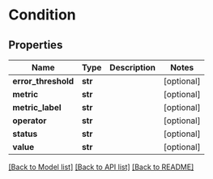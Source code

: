 # Condition

## Properties
Name | Type | Description | Notes
------------ | ------------- | ------------- | -------------
**error_threshold** | **str** |  | [optional] 
**metric** | **str** |  | [optional] 
**metric_label** | **str** |  | [optional] 
**operator** | **str** |  | [optional] 
**status** | **str** |  | [optional] 
**value** | **str** |  | [optional] 

[[Back to Model list]](../README.md#documentation-for-models) [[Back to API list]](../README.md#documentation-for-api-endpoints) [[Back to README]](../README.md)

